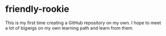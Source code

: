 # friendly-rookie
This is my first time creating a GitHub repository on my own. I hope to meet a lot of bigwigs on my own learning path and learn from them.
